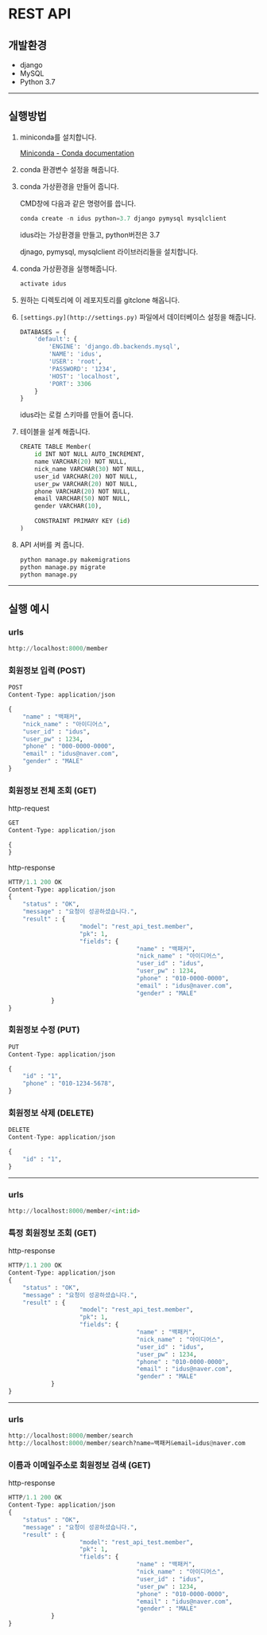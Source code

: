 # REST API

## 개발환경

- django
- MySQL
- Python 3.7

---

## 실행방법

1. miniconda를 설치합니다. 

    [Miniconda - Conda documentation](https://docs.conda.io/en/latest/miniconda.html)

2. conda 환경변수 설정을 해줍니다. 
3. conda 가상환경을 만들어 줍니다. 

    CMD창에 다음과 같은 명령어를 씁니다.

    ```python
    conda create -n idus python=3.7 django pymysql mysqlclient
    ```

     idus라는 가상환경을 만들고, python버전은 3.7

     djnago, pymysql, mysqlclient 라이브러리들을 설치합니다.

4. conda 가상환경을 실행해줍니다. 

    ```python
    activate idus
    ```

5. 원하는 디렉토리에 이 레포지토리를 gitclone 해옵니다. 
6. `[settings.py](http://settings.py)` 파일에서 데이터베이스 설정을 해줍니다. 

    ```python
    DATABASES = {
        'default': {
            'ENGINE': 'django.db.backends.mysql',
            'NAME': 'idus',
            'USER': 'root',
            'PASSWORD': '1234',
            'HOST': 'localhost',
            'PORT': 3306
        }
    }
    ```

    idus라는 로컬 스키마를 만들어 줍니다.  

7. 테이블을 설계 해줍니다.

    ```python
    CREATE TABLE Member(
    	id INT NOT NULL AUTO_INCREMENT,
    	name VARCHAR(20) NOT NULL,
    	nick_name VARCHAR(30) NOT NULL,
    	user_id VARCHAR(20) NOT NULL,
    	user_pw VARCHAR(20) NOT NULL,
    	phone VARCHAR(20) NOT NULL,
    	email VARCHAR(50) NOT NULL,
    	gender VARCHAR(10),
    	
    	CONSTRAINT PRIMARY KEY (id)
    )
    ```

8. API 서버를 켜 줍니다. 

    ```python
    python manage.py makemigrations
    python manage.py migrate
    python manage.py
    ```

---

## 실행 예시

### urls

```python
http://localhost:8000/member
```

### 회원정보 입력 (POST)

```python
POST
Content-Type: application/json

{
    "name" : "백패커",
    "nick_name" : "아이디어스",
    "user_id" : "idus",
    "user_pw" : 1234,
    "phone" : "000-0000-0000",
    "email" : "idus@naver.com",
    "gender" : "MALE"
}
```

### 회원정보 전체 조회 (GET)

http-request

```python
GET
Content-Type: application/json

{
}
```

http-response

```python
HTTP/1.1 200 OK
Content-Type: application/json
{
    "status" : "OK",
    "message" : "요청이 성공하셨습니다.",
    "result" : {
                    "model": "rest_api_test.member",
                    "pk": 1,
                    "fields": {
                                    "name" : "백패커",
                                    "nick_name" : "아이디어스",
                                    "user_id" : "idus",
                                    "user_pw" : 1234,
                                    "phone" : "010-0000-0000",
                                    "email" : "idus@naver.com",
                                    "gender" : "MALE"
            }
}
```

### 회원정보 수정 (PUT)

```python
PUT
Content-Type: application/json

{
    "id" : "1",
    "phone" : "010-1234-5678",
}
```

### 회원정보 삭제 (DELETE)

```python
DELETE
Content-Type: application/json

{
    "id" : "1",
}
```

---

### urls

```python
http://localhost:8000/member/<int:id>
```

### 특정 회원정보 조회 (GET)

http-response

```python
HTTP/1.1 200 OK
Content-Type: application/json
{
    "status" : "OK",
    "message" : "요청이 성공하셨습니다.",
    "result" : {
                    "model": "rest_api_test.member",
                    "pk": 1,
                    "fields": {
                                    "name" : "백패커",
                                    "nick_name" : "아이디어스",
                                    "user_id" : "idus",
                                    "user_pw" : 1234,
                                    "phone" : "010-0000-0000",
                                    "email" : "idus@naver.com",
                                    "gender" : "MALE"
            }
}
```

---

### urls

```python
http://localhost:8000/member/search
http://localhost:8000/member/search?name=백패커&email=idus@naver.com
```

### 이름과 이메일주소로 회원정보 검색 (GET)

http-response

```python
HTTP/1.1 200 OK
Content-Type: application/json
{
    "status" : "OK",
    "message" : "요청이 성공하셨습니다.",
    "result" : {
                    "model": "rest_api_test.member",
                    "pk": 1,
                    "fields": {
                                    "name" : "백패커",
                                    "nick_name" : "아이디어스",
                                    "user_id" : "idus",
                                    "user_pw" : 1234,
                                    "phone" : "010-0000-0000",
                                    "email" : "idus@naver.com",
                                    "gender" : "MALE"
            }
}
```